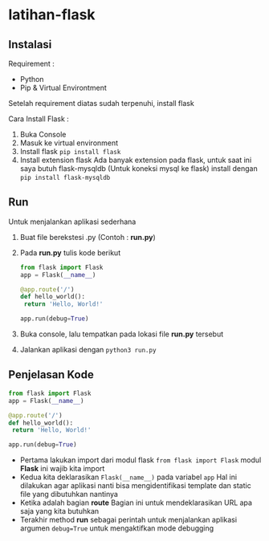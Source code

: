 # latihan-flask

## Instalasi

Requirement :
* Python
* Pip & Virtual Environtment

Setelah requirement diatas sudah terpenuhi, install flask

Cara Install Flask :
1. Buka Console
2. Masuk ke virtual environment
3. Install flask `pip install flask`
4. Install extension flask
   Ada banyak extension pada flask, untuk saat ini saya butuh flask-mysqldb (Untuk koneksi mysql ke flask)
   install dengan `pip install flask-mysqldb`


## Run

Untuk menjalankan aplikasi sederhana

1. Buat file berekstesi .py (Contoh : **run.py**)
2. Pada **run.py** tulis kode berikut

   ```python
   from flask import Flask
   app = Flask(__name__)

   @app.route('/')
   def hello_world():
    return 'Hello, World!'

   app.run(debug=True)
3. Buka console, lalu tempatkan pada lokasi file **run.py** tersebut
4. Jalankan aplikasi dengan `python3 run.py`

## Penjelasan Kode

   ```python
   from flask import Flask
   app = Flask(__name__)

   @app.route('/')
   def hello_world():
    return 'Hello, World!'

   app.run(debug=True)
   ```

* Pertama lakukan import dari modul flask `from flask import Flask`
  modul **Flask** ini wajib kita import
* Kedua kita deklarasikan ```Flask(__name__)``` pada variabel `app`
  Hal ini dilakukan agar aplikasi nanti bisa mengidentifikasi template dan static file yang dibutuhkan nantinya
* Ketika adalah bagian **route**
  Bagian ini untuk mendeklarasikan URL apa saja yang kita butuhkan
* Terakhir method **run** sebagai perintah untuk menjalankan aplikasi
  argumen `debug=True` untuk mengaktifkan mode debugging

